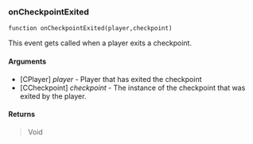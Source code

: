 ### onCheckpointExited
```Squirreil
function onCheckpointExited(player,checkpoint)
```

This event gets called when a player exits a checkpoint.

#### Arguments

- [CPlayer] *player* - Player that has exited the checkpoint
- [CCheckpoint] *checkpoint* - The instance of the checkpoint that was exited by the player.

#### Returns
> Void
